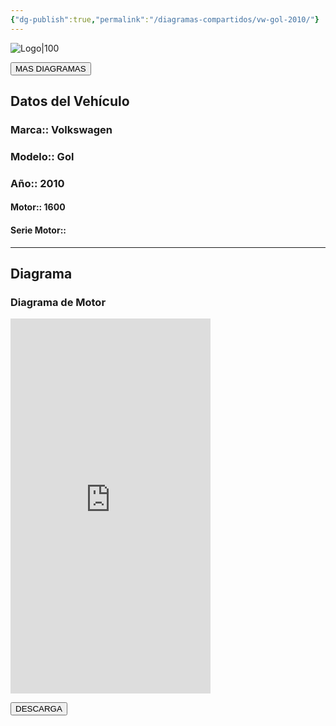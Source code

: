 ```yaml
---
{"dg-publish":true,"permalink":"/diagramas-compartidos/vw-gol-2010/"}
---
```


![Logo|100](http://drive.google.com/uc?export=view&id=137fl3TIZ0-PU8b-Pt0bsjclwHub_u78G)

<a href="https://carrosgt.vercel.app/vehiculos/diagramas/"><button class="btn success">MAS DIAGRAMAS</button></a>

## Datos del Vehículo 

### Marca:: Volkswagen 
### Modelo:: Gol
### Año:: 2010
#### Motor:: 1600
#### Serie Motor:: 
---

## Diagrama
### Diagrama de Motor


<iframe src="https://www.slideshare.net/slideshow/embed_code/key/fPOODwVORyevqq?hostedIn=slideshare&page=upload" width="320" height="600" frameborder="0" marginwidth="0" marginheight="0" scrolling="no"></iframe>


<a href="https://es.slideshare.net/carrosgtjr/diagrama-elctrico-motor-vw-gol-2010pdf"><button class="btn success">DESCARGA</button></a>